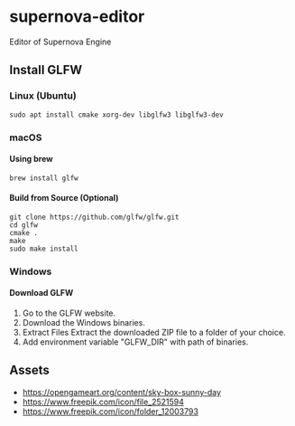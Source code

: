 # supernova-editor
Editor of Supernova Engine

## Install GLFW

### Linux (Ubuntu)

`sudo apt install cmake xorg-dev libglfw3 libglfw3-dev`

### macOS

#### Using brew

`brew install glfw`

#### Build from Source (Optional)
```
git clone https://github.com/glfw/glfw.git
cd glfw
cmake .
make
sudo make install
```

### Windows

#### Download GLFW

1. Go to the GLFW website.
2. Download the Windows binaries.
3. Extract Files Extract the downloaded ZIP file to a folder of your choice.
4. Add environment variable "GLFW_DIR" with path of binaries.

## Assets

 - https://opengameart.org/content/sky-box-sunny-day
 - https://www.freepik.com/icon/file_2521594
 - https://www.freepik.com/icon/folder_12003793
